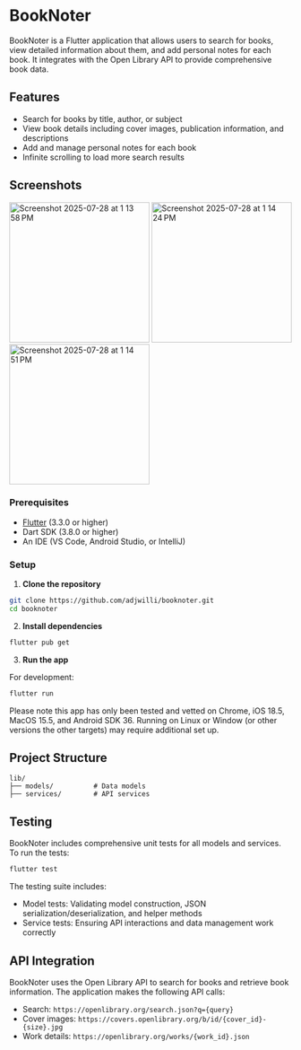 # BookNoter

BookNoter is a Flutter application that allows users to search for books, view detailed information about them, and add personal notes for each book. It integrates with the Open Library API to provide comprehensive book data.

## Features

- Search for books by title, author, or subject
- View book details including cover images, publication information, and descriptions
- Add and manage personal notes for each book
- Infinite scrolling to load more search results

## Screenshots

<img width="250" alt="Screenshot 2025-07-28 at 1 13 58 PM" src="https://github.com/user-attachments/assets/d083fb39-d2dd-430a-8b9d-a98c2d9527bb" />
<img width="250" alt="Screenshot 2025-07-28 at 1 14 24 PM" src="https://github.com/user-attachments/assets/0c2488bd-c812-4bb1-aa34-aa6931be2010" />
<img width="250" alt="Screenshot 2025-07-28 at 1 14 51 PM" src="https://github.com/user-attachments/assets/351568ce-a65d-4e7b-9ce5-2b4777189f6f" />

### Prerequisites

- [Flutter](https://flutter.dev/docs/get-started/install) (3.3.0 or higher)
- Dart SDK (3.8.0 or higher)
- An IDE (VS Code, Android Studio, or IntelliJ)

### Setup

1. **Clone the repository**

```bash
git clone https://github.com/adjwilli/booknoter.git
cd booknoter
```

2. **Install dependencies**

```bash
flutter pub get
```

3. **Run the app**

For development:

```bash
flutter run
```

Please note this app has only been tested and vetted on Chrome, iOS 18.5, MacOS 15.5, and Android SDK 36. Running on Linux or Window (or other versions the other targets) may require additional set up.


## Project Structure

```
lib/
├── models/          # Data models
├── services/        # API services
```

## Testing

BookNoter includes comprehensive unit tests for all models and services. To run the tests:

```bash
flutter test
```

The testing suite includes:

- Model tests: Validating model construction, JSON serialization/deserialization, and helper methods
- Service tests: Ensuring API interactions and data management work correctly

## API Integration

BookNoter uses the Open Library API to search for books and retrieve book information. The application makes the following API calls:

- Search: `https://openlibrary.org/search.json?q={query}`
- Cover images: `https://covers.openlibrary.org/b/id/{cover_id}-{size}.jpg`
- Work details: `https://openlibrary.org/works/{work_id}.json`
